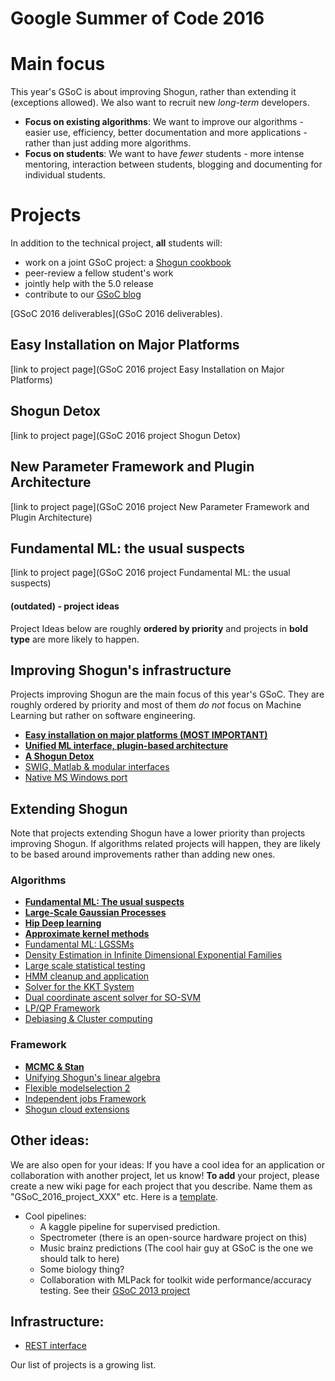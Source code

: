# Google Summer of Code 2016


# Main focus
This year's GSoC is about improving Shogun, rather than extending it (exceptions allowed). We also want to recruit new *long-term* developers.

 * **Focus on existing algorithms**:
    We want to improve our algorithms - easier use, efficiency, better documentation and more applications - rather than just adding more algorithms.
 * **Focus on students**:
    We want to have *fewer* students - more intense mentoring, interaction between students, blogging and documenting for individual students.


# Projects
In addition to the technical project, **all** students will:

 * work on a joint GSoC project: a [Shogun cookbook](GSoC_2016_project_cookbook)
 * peer-review a fellow student's work
 * jointly help with the 5.0 release
 * contribute to our [GSoC blog](https://github.com/shogun-toolbox/shogun/wiki/GSoC-follow-up-blog-posts)

[GSoC 2016 deliverables](GSoC 2016 deliverables). 

## Easy Installation on Major Platforms
[link to project page](GSoC 2016 project   Easy Installation on Major Platforms)

## Shogun Detox
[link to project page](GSoC 2016 project   Shogun Detox)

## New Parameter Framework and Plugin Architecture
[link to project page](GSoC 2016 project   New Parameter Framework and Plugin Architecture)

## Fundamental ML: the usual suspects
[link to project page](GSoC 2016 project   Fundamental ML: the usual suspects)


#### (outdated) - project ideas
Project Ideas below are roughly **ordered by priority** and projects in **bold type** are more likely to happen. 

## Improving Shogun's infrastructure
Projects improving Shogun are the main focus of this year's GSoC. They are roughly ordered by priority and most of them *do not* focus on Machine Learning but rather on software engineering.

 * [**Easy installation on major platforms (MOST IMPORTANT)**](GSoC_2015_project_installation)
 * [**Unified ML interface, plugin-based architecture**](GSoC_2015_plugin)
 * [**A Shogun Detox**](GSoC_2015_clean_up_infrastructure)
 * [SWIG, Matlab & modular interfaces](GSoC_2015_project_swig)
 * [Native MS Windows port](GSoC_2015_windows)
 
## Extending Shogun
Note that projects extending Shogun have a lower priority than projects improving Shogun. If algorithms related projects will happen, they are likely to be based around improvements rather than adding new ones.

### Algorithms
 * [**Fundamental ML: The usual suspects**](GSoC_2016_project_fundamental_usual_suspects)
 * [**Large-Scale Gaussian Processes**](GSoC_2016_project_large_gps)
 * [**Hip Deep learning**](GSoC_2015_project_deep_learning)
 * [**Approximate kernel methods**](GSoC_2016_project_approx_kernels)
 * [Fundamental ML: LGSSMs](GSoC_2015_project_fundamental)
 * [Density Estimation in Infinite Dimensional Exponential Families](GSoC_2015_project_kernel_infinite_exponential)
 * [Large scale statistical testing](GSoC_2015_project_large_testing)
 * [HMM cleanup and application](GSoC_2015_project_hmms)
 * [Solver for the KKT System](GSoC_2015_project_kkt)
 * [Dual coordinate ascent solver for SO-SVM](GSoC_2015_project_dca_sosvm)
 * [LP/QP Framework](GSoC_2015_project_lpqp)
 * [Debiasing & Cluster computing](GSoC_2015_project_debiasing)


### Framework
 * [**MCMC & Stan**](GSoC_2015_project_MCMC_Stan)
 * [Unifying Shogun's linear algebra](GSoC_2015_project_linalg)
 * [Flexible modelselection 2](GSoC_2015_project_modelselection)
 * [Independent jobs Framework](GSoC_2015_cluster_shogun)
 * [Shogun cloud extensions](GSoC_2015_cloud_shogun)


## Other ideas:
We are also open for your ideas: If you have a cool idea for an application or collaboration with another project, let us know! **To add** your project, please create a new wiki page for each project that you describe. Name them as "GSoC_2016_project_XXX" etc. Here is a [template](GSoC_project_template).

 * Cool pipelines:
   * A kaggle pipeline for supervised prediction.
   * Spectrometer (there is an open-source hardware project on this)
   * Music brainz predictions (The cool hair guy at GSoC is the one we should talk to here)
   * Some biology thing?
   * Collaboration with MLPack for toolkit wide performance/accuracy testing. See their [GSoC 2013 project](http://www.mlpack.org/trac/wiki/AutomaticBenchmark)


## Infrastructure:
 * [REST interface](GSoC_2015_project_rest)

Our list of projects is a growing list. 